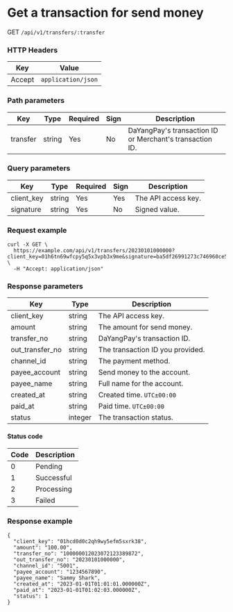# Get a transaction for send money

GET `/api/v1/transfers/:transfer`

### HTTP Headers <Badge type="tip" text="Header" vertical="top" />

| Key    | Value              |       
|--------|--------------------|
| Accept | `application/json` | 

### Path parameters <Badge type="tip" text="Path" vertical="top" />

| Key      | Type   | Required | Sign | Description                                              |                  
|----------|--------|----------|------|----------------------------------------------------------|
| transfer | string | Yes      | No   | DaYangPay's transaction ID or Merchant's transaction ID. |

### Query parameters <Badge type="tip" text="Query" vertical="top" />

| Key        | Type   | Required | Sign | Description         |                  
|------------|--------|----------|------|---------------------|
| client_key | string | Yes      | Yes  | The API access key. |
| signature  | string | Yes      | No   | Signed value.       |

### Request example

```shell
curl -X GET \
  https://example.com/api/v1/transfers/20230101000000?client_key=01h6tn69wfcpy5q5x3vpb3x9me&signature=ba5df26991273c746960ce5238c6479e8ca6116381ac46cea96ffd30fafed082 \
  -H "Accept: application/json"
```

### Response parameters
| Key             | Type    | Description                      | 
|-----------------|---------|----------------------------------|
| client_key      | string  | The API access key.              |
| amount          | string  | The amount for send money.       |
| transfer_no     | string  | DaYangPay's transaction ID.      |
| out_transfer_no | string  | The transaction ID you provided. |
| channel_id      | string  | The payment method.              |
| payee_account   | string  | Send money to the account.       |
| payee_name      | string  | Full name for the account.       |
| created_at      | string  | Created time. `UTC±00:00`        |
| paid_at         | string  | Paid time. `UTC±00:00`           |
| status          | integer | The transaction status.          |

#### Status code

| Code | Description |
|------|-------------|
| 0    | Pending     | 
| 1    | Successful  | 
| 2    | Processing  | 
| 3    | Failed      | 

### Response example

```json{11}
{
  "client_key": "01hcd0d0c2qh9wy5efm5sxrk38",
  "amount": "100.00",
  "transfer_no": "100000012023072123389872",
  "out_transfer_no": "20230101000000",
  "channel_id": "5001",
  "payee_account": "1234567890",
  "payee_name": "Sammy Shark",
  "created_at": "2023-01-01T01:01:01.000000Z",
  "paid_at": "2023-01-01T01:02:03.000000Z",
  "status": 1
}
```
